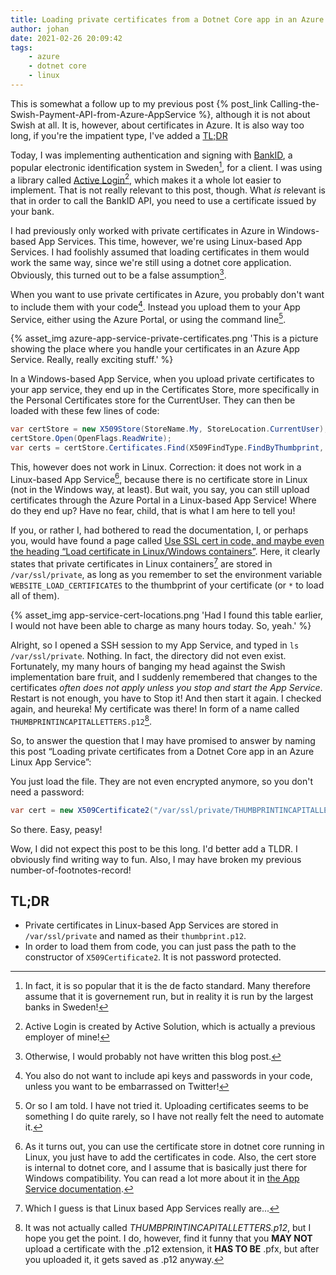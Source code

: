 ```yaml
---
title: Loading private certificates from a Dotnet Core app in an Azure Linux App Service
author: johan
date: 2021-02-26 20:09:42
tags:
	- azure
	- dotnet core
	- linux
---
```


This is somewhat a follow up to my previous post {% post_link Calling-the-Swish-Payment-API-from-Azure-AppService %}, although it is not about Swish at all. It is, however, about certificates in Azure. It is also way too long, if you're the impatient type, I've added a [TL;DR](#TL-DR)

Today, I was implementing authentication and signing with [BankID](https://www.bankid.com/utvecklare/rp-info), a popular electronic identification system in Sweden[^1], for a client. I was using a library called [Active Login](https://github.com/ActiveLogin/)[^2], which makes it a whole lot easier to implement. That is not really relevant to this post, though. What _is_ relevant is that in order to call the BankID API, you need to use a certificate issued by your bank.

I had previously only worked with private certificates in Azure in Windows-based App Services. This time, however, we're using Linux-based App Services. I had foolishly assumed that loading certificates in them would work the same way, since we're still using a dotnet core application. Obviously, this turned out to be a false assumption[^3].

When you want to use private certificates in Azure, you probably don't want to include them with your code[^4]. Instead you upload them to your App Service, either using the Azure Portal, or using the command line[^5].

{% asset_img azure-app-service-private-certificates.png 'This is a picture showing the place where you handle your certificates in an Azure App Service. Really, really exciting stuff.' %}

In a Windows-based App Service, when you upload private certificates to your app service, they end up in the Certificates Store, more specifically in the Personal Certificates store for the CurrentUser. They can then be loaded with these few lines of code:

```csharp
var certStore = new X509Store(StoreName.My, StoreLocation.CurrentUser);
certStore.Open(OpenFlags.ReadWrite);
var certs = certStore.Certificates.Find(X509FindType.FindByThumbprint, "THUMBPRINT OF CERTIFICATE", false);
```

This, however does not work in Linux. Correction: it does not work in a Linux-based App Service[^6], because there is no certificate store in Linux (not in the Windows way, at least). But wait, you say, you can still upload certificates through the Azure Portal in a Linux-based App Service! Where do they end up? Have no fear, child, that is what I am here to tell you!

If you, or rather I, had bothered to read the documentation, I, or perhaps you, would have found a page called [Use SSL cert in code, and maybe even the heading &ldquo;Load certificate in Linux/Windows containers&rdquo;](https://docs.microsoft.com/en-us/azure/app-service/configure-ssl-certificate-in-code#load-certificate-in-linuxwindows-containers). Here, it clearly states that private certificates in Linux containers[^7] are stored in `/var/ssl/private`, as long as you remember to set the environment variable `WEBSITE_LOAD_CERTIFICATES` to the thumbprint of your certificate (or `*` to load all of them).

{% asset_img app-service-cert-locations.png 'Had I found this table earlier, I would not have been able to charge as many hours today. So, yeah.' %}

Alright, so I opened a SSH session to my App Service, and typed in `ls /var/ssl/private`. Nothing. In fact, the directory did not even exist. Fortunately, my many hours of banging my head against the Swish implementation bare fruit, and I suddenly remembered that changes to the certificates _often does not apply unless you stop and start the App Service_. Restart is not enough, you have to Stop it! And then start it again. I checked again, and heureka! My certificate was there! In form of a name called `THUMBPRINTINCAPITALLETTERS.p12`[^8].

So, to answer the question that I may have promised to answer by naming this post &ldquo;Loading private certificates from a Dotnet Core app in an Azure Linux App Service&rdquo;:

You just load the file. They are not even encrypted anymore, so you don't need a password:

```csharp
var cert = new X509Certificate2("/var/ssl/private/THUMBPRINTINCAPITALLETTERS.p12");
```

So there. Easy, peasy!

Wow, I did not expect this post to be this long. I'd better add a TLDR. I obviously find writing way to fun. Also, I may have broken my previous number-of-footnotes-record!

## TL;DR

- Private certificates in Linux-based App Services are stored in `/var/ssl/private` and named as their `thumbprint.p12`.
- In order to load them from code, you can just pass the path to the constructor of `X509Certificate2`. It is not password protected.

[^1]: In fact, it is so popular that it is the de facto standard. Many therefore assume that it is governement run, but in reality it is run by the largest banks in Sweden!
[^2]: Active Login is created by Active Solution, which is actually a previous employer of mine!
[^3]: Otherwise, I would probably not have written this blog post.
[^4]: You also do not want to include api keys and passwords in your code, unless you want to be embarrassed on Twitter!
[^5]: Or so I am told. I have not tried it. Uploading certificates seems to be something I do quite rarely, so I have not really felt the need to automate it.
[^6]: As it turns out, you can use the certificate store in dotnet core running in Linux, you just have to add the certificates in code. Also, the cert store is internal to dotnet core, and I assume that is basically just there for Windows compatibility. You can read a lot more about it in [the App Service documentation](https://docs.microsoft.com/en-us/dotnet/standard/security/cross-platform-cryptography#x509-certificates).
[^7]: Which I guess is that Linux based App Services really are...
[^8]: It was not actually called _THUMBPRINTINCAPITALLETTERS.p12_, but I hope you get the point. I do, however, find it funny that you __MAY NOT__ upload a certificate with the .p12 extension, it __HAS TO BE__ .pfx, but after you uploaded it, it gets saved as .p12 anyway.
